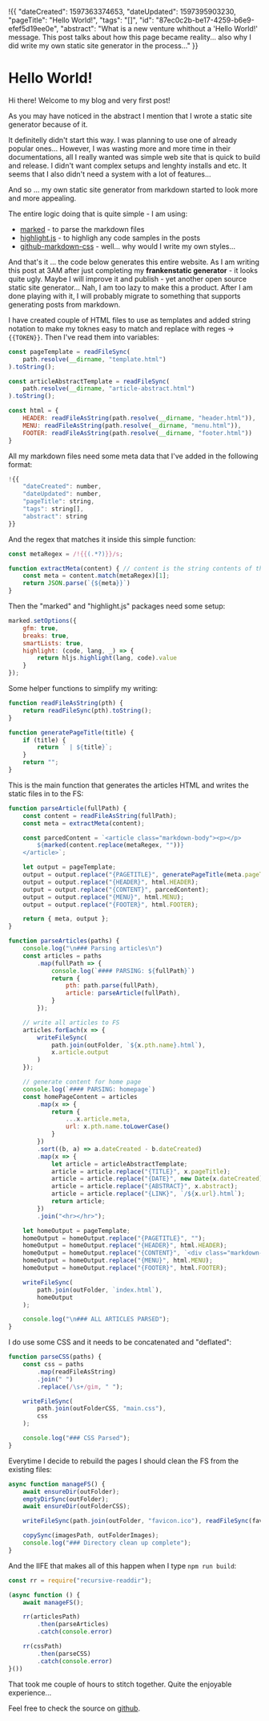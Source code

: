 !{{
    "dateCreated": 1597363374653,
    "dateUpdated": 1597395903230,
    "pageTitle": "Hello World!",
    "tags": "[]",
    "id": "87ec0c2b-be17-4259-b6e9-efef5d19ee0e",
    "abstract": "What is a new venture whithout a 'Hello World!' message. This post talks about how this page became reality... also why I did write my own static site generator in the process..."
}}

# Hello World!

Hi there! Welcome to my blog and very first post!

As you may have noticed in the abstract I mention that I wrote a static site generator because of it.

It definitelly didn't start this way. I was planning to use one of already popular ones... However, I was wasting more and more time in their documentations, all I really wanted was simple web site that is quick to build and release. I didn't want complex setups and lenghty installs and etc. It seems that I also didn't need a system with a lot of features...

And so ... my own static site generator from markdown started to look more and more appealing.

The entire logic doing that is quite simple - I am using:

- [marked](https://www.npmjs.com/package/marked) - to parse the markdown files
- [highlight.js](https://www.npmjs.com/package/highlight.js) - to highligh any code samples in the posts
- [github-markdown-css](https://www.npmjs.com/package/github-markdown-css) - well... why would I write my own styles...

And that's it ... the code below generates this entire website. As I am writing this post at 3AM after just completing my **frankenstatic generator** - it looks quite ugly. Maybe I will improve it and publish - yet another open source static site generator... Nah, I am too lazy to make this a product. After I am done playing with it, I will probably migrate to something that supports generating posts from markdown.

I have created couple of HTML files to use as templates and added string notation to make my toknes easy to match and replace with reges -> `{{TOKEN}}`. Then I've read them into variables:

```javascript
const pageTemplate = readFileSync(
    path.resolve(__dirname, "template.html")
).toString();

const articleAbstractTemplate = readFileSync(
    path.resolve(__dirname, "article-abstract.html")
).toString();

const html = {
    HEADER: readFileAsString(path.resolve(__dirname, "header.html")),
    MENU: readFileAsString(path.resolve(__dirname, "menu.html")),
    FOOTER: readFileAsString(path.resolve(__dirname, "footer.html"))
}
```

All my markdown files need some meta data that I've added in the following format:

```javascript
!{{
    "dateCreated": number,
    "dateUpdated": number,
    "pageTitle": string,
    "tags": string[],
    "abstract": string
}}
```

And the regex that matches it inside this simple function:

```javascript
const metaRegex = /!{{(.*?)}}/s;

function extractMeta(content) { // content is the string contents of the markdown file
    const meta = content.match(metaRegex)[1];
    return JSON.parse(`{${meta}}`)
}
```

Then the "marked" and "highlight.js" packages need some setup:

```javascript
marked.setOptions({
    gfm: true,
    breaks: true,
    smartLists: true,
    highlight: (code, lang, _) => {
        return hljs.highlight(lang, code).value
    }
});
```

Some helper functions to simplify my writing:

```javascript
function readFileAsString(pth) {
    return readFileSync(pth).toString();
}

function generatePageTitle(title) {
    if (title) {
        return ` | ${title}`;
    }
    return "";
}
```

This is the main function that generates the articles HTML and writes the static files in to the FS:

```javascript
function parseArticle(fullPath) {
    const content = readFileAsString(fullPath);
    const meta = extractMeta(content);

    const parcedContent = `<article class="markdown-body"><p></p>
        ${marked(content.replace(metaRegex, ""))}
    </article>`;

    let output = pageTemplate;
    output = output.replace("{PAGETITLE}", generatePageTitle(meta.pageTitle));
    output = output.replace("{HEADER}", html.HEADER);
    output = output.replace("{CONTENT}", parcedContent);
    output = output.replace("{MENU}", html.MENU);
    output = output.replace("{FOOTER}", html.FOOTER);

    return { meta, output };
}

function parseArticles(paths) {
    console.log("\n### Parsing articles\n")
    const articles = paths
        .map(fullPath => {
            console.log(`#### PARSING: ${fullPath}`)
            return {
                pth: path.parse(fullPath),
                article: parseArticle(fullPath),
            }
        });

    // write all articles to FS
    articles.forEach(x => {
        writeFileSync(
            path.join(outFolder, `${x.pth.name}.html`),
            x.article.output
        )
    });

    // generate content for home page
    console.log(`#### PARSING: homepage`)
    const homePageContent = articles
        .map(x => {
            return {
                ...x.article.meta,
                url: x.pth.name.toLowerCase()
            }
        })
        .sort((b, a) => a.dateCreated - b.dateCreated)
        .map(x => {
            let article = articleAbstractTemplate;
            article = article.replace("{TITLE}", x.pageTitle);
            article = article.replace("{DATE}", new Date(x.dateCreated).toLocaleString());
            article = article.replace("{ABSTRACT}", x.abstract);
            article = article.replace("{LINK}", `/${x.url}.html`);
            return article;
        })
        .join("<hr></hr>");

    let homeOutput = pageTemplate;
    homeOutput = homeOutput.replace("{PAGETITLE}", "");
    homeOutput = homeOutput.replace("{HEADER}", html.HEADER);
    homeOutput = homeOutput.replace("{CONTENT}", `<div class="markdown-body">${homePageContent}</div>`);
    homeOutput = homeOutput.replace("{MENU}", html.MENU);
    homeOutput = homeOutput.replace("{FOOTER}", html.FOOTER);

    writeFileSync(
        path.join(outFolder, `index.html`),
        homeOutput
    );

    console.log("\n### ALL ARTICLES PARSED");
}
```

I do use some CSS and it needs to be concatenated and "deflated":

```javascript
function parseCSS(paths) {
    const css = paths
        .map(readFileAsString)
        .join(" ")
        .replace(/\s+/gim, " ");

    writeFileSync(
        path.join(outFolderCSS, "main.css"),
        css
    );

    console.log("### CSS Parsed");
}
```

Everytime I decide to rebuild the pages I should clean the FS from the existing files:

```javascript
async function manageFS() {
    await ensureDir(outFolder);
    emptyDirSync(outFolder);
    await ensureDir(outFolderCSS);

    writeFileSync(path.join(outFolder, "favicon.ico"), readFileSync(favIcoPath));

    copySync(imagesPath, outFolderImages);
    console.log("### Directory clean up complete");
}
```

And the IIFE that makes all of this happen when I type `npm run build`:

```javascript
const rr = require("recursive-readdir");

(async function () {
    await manageFS();

    rr(articlesPath)
        .then(parseArticles)
        .catch(console.error)

    rr(cssPath)
        .then(parseCSS)
        .catch(console.error)
}())
```

That took me couple of hours to stitch together. Quite the enjoyable experience...

Feel free to check the source on [github](https://github.com/mchaov/personal-page/).
